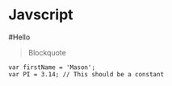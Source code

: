 Javscript
=========
#Hello
>Blockquote


```
var firstName = 'Mason';
var PI = 3.14; // This should be a constant

```


